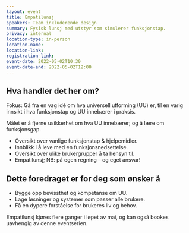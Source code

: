 ```yaml
---
layout: event
title: Empatilunsj
speakers: Team inkluderende design
summary: Fysisk lunsj med utstyr som simulerer funksjonstap.
privacy: internal
location-type: in-person
location-name:
location-link:
registration-link:
event-date: 2022-05-02T10:30
event-date-end: 2022-05-02T12:00
---
```

## Hva handler det her om?
Fokus: Gå fra en vag idé om hva universell utforming (UU) er, til en varig innsikt i hva funksjonstap og UU innebærer i praksis.

Målet er å fjerne usikkerhet om hva UU innebærer; og å lære om funksjonsgap.

- Oversikt over vanlige funksjonstap & hjelpemidler.
- Innblikk i å leve med en funksjonsnedsettelse.
- Oversikt over ulike brukergrupper å ta hensyn til.
- Empatilunsj; NB: på egen regning – og eget ansvar!

## Dette foredraget er for deg som ønsker å
- Bygge opp bevissthet og kompetanse om UU.
- Lage løsninger og systemer som passer alle brukere.
- Få en dypere forståelse for brukeres liv og behov.

Empatilunsj kjøres flere ganger i løpet av mai, og kan også bookes uavhengig av denne eventserien.
